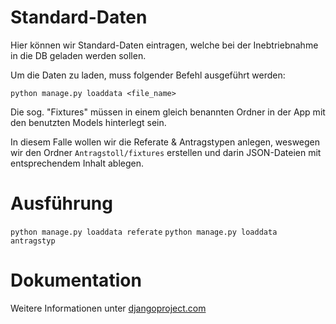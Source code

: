# Standard-Daten

Hier können wir Standard-Daten eintragen, welche bei der Inebtriebnahme in die DB geladen werden sollen.

Um die Daten zu laden, muss folgender Befehl ausgeführt werden:

`python manage.py loaddata <file_name>`

Die sog. "Fixtures" müssen in einem gleich benannten Ordner in der App mit den benutzten Models hinterlegt sein. 

In diesem Falle wollen wir die Referate & Antragstypen anlegen, weswegen wir den Ordner `Antragstoll/fixtures` erstellen und darin JSON-Dateien mit entsprechendem Inhalt ablegen.

# Ausführung

`python manage.py loaddata referate`
`python manage.py loaddata antragstyp`

# Dokumentation

Weitere Informationen unter [djangoproject.com](https://docs.djangoproject.com/en/4.2/howto/initial-data/)